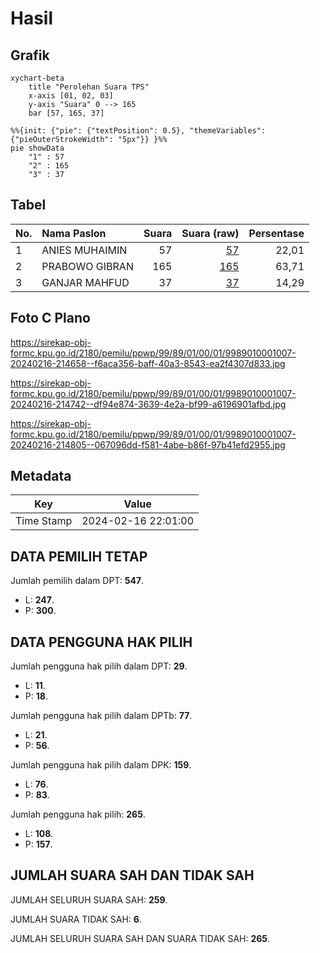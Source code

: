 # Hasil

## Grafik

```mermaid
xychart-beta
    title "Perolehan Suara TPS"
    x-axis [01, 02, 03]
    y-axis "Suara" 0 --> 165
    bar [57, 165, 37]
```

```mermaid
%%{init: {"pie": {"textPosition": 0.5}, "themeVariables": {"pieOuterStrokeWidth": "5px"}} }%%
pie showData
    "1" : 57
    "2" : 165
    "3" : 37
```

## Tabel

| No. | Nama Paslon    | Suara | Suara (raw) | Persentase |
|:--- |:-------------- | -----:| -----------:| ----------:|
| 1   | ANIES MUHAIMIN | 57    | [57][p-1]   | 22,01      |
| 2   | PRABOWO GIBRAN | 165   | [165][p-2]  | 63,71      |
| 3   | GANJAR MAHFUD  | 37    | [37][p-3]   | 14,29      |


[p-1]: https://github.com/gigit-pemilu/pemilu-2024-99-luar-negeri/blob/main/pilpres/hitung-suara/sub/99-luar-negeri/sub/89-penang-malaysia/sub/01-penang-malaysia/sub/0001-penang-malaysia/sub/007-tps-002/sub/paslon-1.txt
[p-2]: https://github.com/gigit-pemilu/pemilu-2024-99-luar-negeri/blob/main/pilpres/hitung-suara/sub/99-luar-negeri/sub/89-penang-malaysia/sub/01-penang-malaysia/sub/0001-penang-malaysia/sub/007-tps-002/sub/paslon-2.txt
[p-3]: https://github.com/gigit-pemilu/pemilu-2024-99-luar-negeri/blob/main/pilpres/hitung-suara/sub/99-luar-negeri/sub/89-penang-malaysia/sub/01-penang-malaysia/sub/0001-penang-malaysia/sub/007-tps-002/sub/paslon-3.txt

## Foto C Plano

https://sirekap-obj-formc.kpu.go.id/2180/pemilu/ppwp/99/89/01/00/01/9989010001007-20240216-214658--f6aca356-baff-40a3-8543-ea2f4307d833.jpg

https://sirekap-obj-formc.kpu.go.id/2180/pemilu/ppwp/99/89/01/00/01/9989010001007-20240216-214742--df94e874-3639-4e2a-bf99-a6196901afbd.jpg

https://sirekap-obj-formc.kpu.go.id/2180/pemilu/ppwp/99/89/01/00/01/9989010001007-20240216-214805--067096dd-f581-4abe-b86f-97b41efd2955.jpg


## Metadata

| Key        | Value               |
| ---------- | ------------------- |
| Time Stamp | 2024-02-16 22:01:00 |


## DATA PEMILIH TETAP

Jumlah pemilih dalam DPT: **547**.
 * L: **247**.
 * P: **300**.

## DATA PENGGUNA HAK PILIH

Jumlah pengguna hak pilih dalam DPT: **29**.
 * L: **11**.
 * P: **18**.

Jumlah pengguna hak pilih dalam DPTb: **77**.
 * L: **21**.
 * P: **56**.

Jumlah pengguna hak pilih dalam DPK: **159**.
 * L: **76**.
 * P: **83**.

Jumlah pengguna hak pilih: **265**.
 * L: **108**.
 * P: **157**.

## JUMLAH SUARA SAH DAN TIDAK SAH

JUMLAH SELURUH SUARA SAH: **259**.

JUMLAH SUARA TIDAK SAH: **6**.

JUMLAH SELURUH SUARA SAH DAN SUARA TIDAK SAH: **265**.


